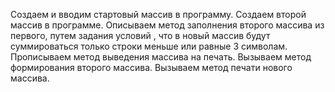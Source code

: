 Создаем и вводим стартовый массив в программу. Создаем второй массив в программе. Описываем метод заполнения второго массива из первого, путем задания условий , что в новый массив будут суммироваться только строки меньше или равные 3 символам. Прописываем метод выведения массива на печать. Вызываем метод формирования второго массива. Вызываем метод печати нового массива.